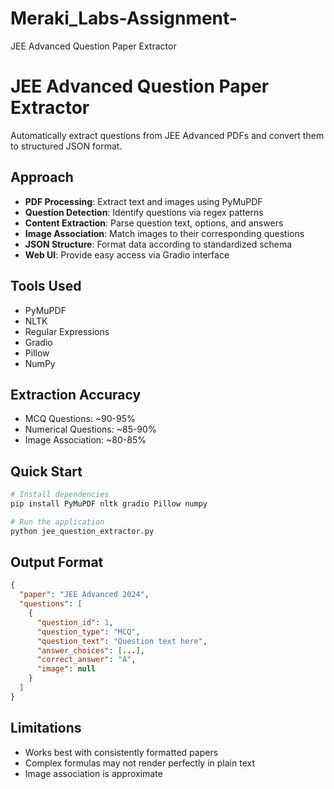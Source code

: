 # Meraki_Labs-Assignment-
JEE Advanced Question Paper Extractor

# JEE Advanced Question Paper Extractor

Automatically extract questions from JEE Advanced PDFs and convert them to structured JSON format.

## Approach

- **PDF Processing**: Extract text and images using PyMuPDF
- **Question Detection**: Identify questions via regex patterns
- **Content Extraction**: Parse question text, options, and answers
- **Image Association**: Match images to their corresponding questions
- **JSON Structure**: Format data according to standardized schema
- **Web UI**: Provide easy access via Gradio interface

## Tools Used

- PyMuPDF
- NLTK
- Regular Expressions
- Gradio
- Pillow
- NumPy

## Extraction Accuracy

- MCQ Questions: ~90-95%
- Numerical Questions: ~85-90%
- Image Association: ~80-85%

## Quick Start

```bash
# Install dependencies
pip install PyMuPDF nltk gradio Pillow numpy

# Run the application
python jee_question_extractor.py
```

## Output Format

```json
{
  "paper": "JEE Advanced 2024",
  "questions": [
    {
      "question_id": 1,
      "question_type": "MCQ",
      "question_text": "Question text here",
      "answer_choices": [...],
      "correct_answer": "A",
      "image": null
    }
  ]
}
```

## Limitations

- Works best with consistently formatted papers
- Complex formulas may not render perfectly in plain text
- Image association is approximate
